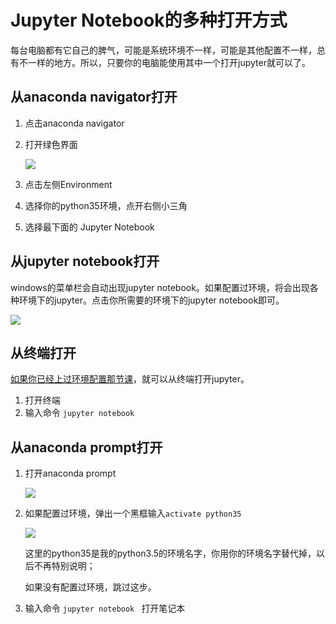 # Jupyter Notebook的多种打开方式

每台电脑都有它自己的脾气，可能是系统环境不一样，可能是其他配置不一样，总有不一样的地方。所以，只要你的电脑能使用其中一个打开jupyter就可以了。

## 从anaconda navigator打开

1. 点击anaconda navigator

2. 打开绿色界面

   ![](https://github.com/YZHANG1270/Girls-In-AI/blob/master/others/pics/ml_day1/010.jpg?raw=true)

3. 点击左侧Environment

4. 选择你的python35环境，点开右侧小三角

5. 选择最下面的 Jupyter Notebook



## 从jupyter notebook打开

windows的菜单栏会自动出现jupyter notebook。如果配置过环境，将会出现各种环境下的jupyter。点击你所需要的环境下的jupyter notebook即可。

![](https://github.com/YZHANG1270/Girls-In-AI/blob/master/others/pics/tool_jupyter/jupyter.png?raw=true)



## 从终端打开

[如果你已经上过环境配置那节课](https://github.com/YZHANG1270/Girls-In-AI/tree/master/machine_learning_diary/day-2)，就可以从终端打开jupyter。

1. 打开终端
2. 输入命令 ```jupyter notebook ```



## 从anaconda prompt打开

1. 打开anaconda prompt

   ![](https://github.com/YZHANG1270/Girls-In-AI/blob/master/others/pics/ml_day2/002.jpg?raw=true)

2. 如果配置过环境，弹出一个黑框输入```activate python35 ```

   ![](https://github.com/YZHANG1270/Girls-In-AI/blob/master/others/pics/ml_day2/008.png?raw=true)

   这里的python35是我的python3.5的环境名字，你用你的环境名字替代掉，以后不再特别说明；

   如果没有配置过环境，跳过这步。

3. 输入命令 ```jupyter notebook ``` 打开笔记本

